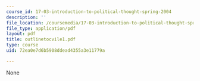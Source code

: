 ```yaml
---
course_id: 17-03-introduction-to-political-thought-spring-2004
description: ''
file_location: /coursemedia/17-03-introduction-to-political-thought-spring-2004/72ea0e7d6b5908ddead4355a3e11779a_outlinetocvile1.pdf
file_type: application/pdf
layout: pdf
title: outlinetocvile1.pdf
type: course
uid: 72ea0e7d6b5908ddead4355a3e11779a

---
```

None